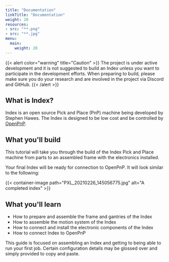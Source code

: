 ```yaml
---
title: "Documentation"
linkTitle: "Documentation"
weight: 20
resources:
- src: "**.png"
- src: "**.jpg"
menu:
  main:
    weight: 20
---
```


{{< alert color="warning" title="Caution" >}}
The project is under active development and it is not suggested to build an Index unless you want to participate in the development efforts. When preparing to build, please make sure you do your research and are involved in the project via Discord and GitHub.
{{< /alert >}}

## What is Index?

Index is an open source Pick and Place (PnP) machine being developed by Stephen Hawes. The Index is designed to be low cost and be controlled by [OpenPnP](https://openpnp.org/). 

## What you'll build

This tutorial will take you through the build of the Index Pick and Place machine from parts to an assembled frame with the electronics installed. 

Your final Index will be ready for connection to OpenPnP. It will look similar to the following:

{{< container-image path="PXL_20210226_145056775.jpg" alt="A completed index" >}}

## What you'll learn

* How to prepare and assemble the frame and gantries of the Index
* How to assemble the motion system of the Index
* How to connect and install the electronic components of the Index
* How to connect Index to OpenPnP

This guide is focused on assembling an Index and getting to being able to run your first job. Certain configuration details may be glossed over and simply provided to copy and paste.


